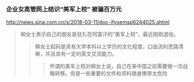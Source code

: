 ### 企业女高管网上结识“美军上校” 被骗百万元
http://news.sina.com.cn/s/2018-03-11/doc-ifysemsp6244025.shtml
>柳女士表示自己的朋友是驻扎在阿富汗的“美军上校”，最近刚刚退役。
>>柳女士起码是具有大学本科以上学历的文化程度，口齿流利思路清晰，并且具有一定的英文交流能力。
>>>所谓的美军上校对柳女士说，自己在来中国之前需要做一次战略转移。但是一些重要的文件和资料随身携带太危险
